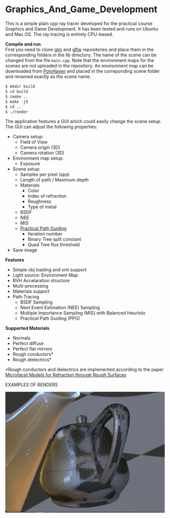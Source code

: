 # Graphics_And_Game_Development

This is a simple plain cpp ray tracer developed for the practical course Graphics and Game Development. It has been tested and runs on Ubuntu and Mac OS. The ray tracing is entirely CPU-based.

**Compile and run**  
First you need to clone [glm](https://github.com/g-truc/glm) and [glfw](https://github.com/glfw/glfw) repositories and place them in the corresponding folders in the lib directory. The name of the scene can be changed from the file ```main.cpp```. Note that the environment maps for the scenes are not uploaded in the repository. An environment map can be downloaded from [PolyHaven](https://polyhaven.com/hdris) and placed in the correponding scene folder and renamed exactly as the scene name.

```
$ mkdir build
$ cd build
$ cmake ..
$ make -j5
$ cd ..
$ ./render
```
The application features a GUI which could easily change the scene setup. The GUI can adjust the following properties:
 - Camera setup:
	- Field of View
	- Camera origin (3D)
	- Camera rotation (3D)
 - Environment map setup:
	- Exposure
 - Scene setup:
	- Samples per pixel (spp)
	- Length of path / Maximum depth
	- Materials
		- Color
		- Index of refraction
		- Roughness
		- Type of metal
	- BSDF
	- NEE 
	- MIS
	- [Practical Path Guiding](https://studios.disneyresearch.com/wp-content/uploads/2019/03/Practical-Path-Guiding-for-Efficient-Light-Transport-Simulation.pdf)
		- Iteration number
		- Binary Tree split constant
		- Quad Tree flux threshold
 - Save image

**Features** 
- Simple obj loading and xml support
- Light source: Environment Map
- BVH Accelaration structure
- Multi-processing
- Materials support
- Path Tracing
	- BSDF Sampling
	- Next Event Estimation (NEE) Sampling 
	- Multiple Importance Sampling (MIS) with Balanced Heuristic
	- Practical Path Guiding (PPG)

**Supported Materials**
- Normals
- Perfect diffuse
- Perfect flat mirrors
- Rough conductors*
- Rough dielectrics*

*Rough conductors and dielectrics are implemented according to the paper [Microfacet Models for Refraction through Rough Surfaces](https://www.cs.cornell.edu/~srm/publications/EGSR07-btdf.pdf)

EXAMPLES OF RENDERS

![Exemple of render](https://github.com/yrouxel/Cpp_Raytracer/blob/main/images/silver_teapot.png?raw=true)

